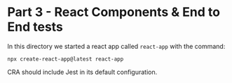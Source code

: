 # Part 3 - React Components & End to End tests

In this directory we started a react app called `react-app` with the command:

```
npx create-react-app@latest react-app
```

CRA should include Jest in its default configuration.
